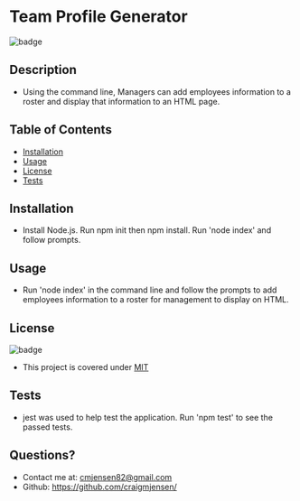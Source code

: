 
  # Team Profile Generator
  
  
  ![badge](https://img.shields.io/badge/license-MIT-orange)



## Description 

  * Using the command line, Managers can add employees information to a roster and display that information to an HTML page.



## Table of Contents

  * [Installation](#installation)
  * [Usage](#usage)
  * [License](#license)
  * [Tests](#tests)

## Installation

  * Install Node.js. Run npm init then npm install. Run 'node index' and follow prompts.



## Usage

  * Run 'node index' in the command line and follow the prompts to add employees information to a roster for management to display on HTML.

  
## License

  ![badge](https://img.shields.io/badge/license-MIT-orange)

  * This project is covered under [MIT](https://choosealicense.com/licenses/mit/)



## Tests

  * jest was used to help test the application.  Run 'npm test' to see the passed tests.



## Questions?

  * Contact me at: cmjensen82@gmail.com
  * Github: https://github.com/craigmjensen/

